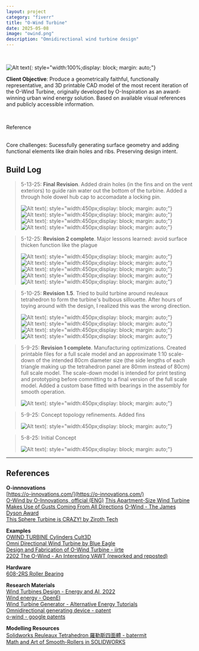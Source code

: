 ```yaml
---
layout: project
category: "fiverr"
title: "O-Wind Turbine"
date: 2025-05-08
image: "owind.png"
description: "Omnidirectional wind turbine design"
---
```


<br>

![Alt text](/assets/media/owind_media/owind-FINAL.png){: 
style="width:100%;display: block; margin: auto;"}

**Client Objective**: Produce a geometrically faithful, functionally representative, and 3D printable CAD model of the most recent iteration of the O-Wind Turbine, originally developed by O-Inspiration as an award-winning urban wind energy solution. Based on available visual references and publicly accessible information. 

<br>

Reference
<div id="owind"></div>
<script>
  const owind= [
    { src: "/assets/media/owind_media/owindA.png", caption: "Latest iteration o-wind turbine by o-inspiration", title: "O-wind turbine" },
    { src: "/assets/media/owind_media/owindB.png", caption: "Previous iteration of the design", title: "O-wind turbine" },
  ];
  new Slideshow(owind, 'owind');
</script>

<br>
Core challenges: Sucessfully generating surface geometry and adding functional elements like drain holes and ribs. Preserving design intent. 

## Build Log 
> 5-13-25: **Final Revision**. Added drain holes (in the fins and on the vent exteriors) to guide rain water out the bottom of the turbine. Added a through hole dowel hub cap to accomadate a locking pin.
>
> ![Alt text](/assets/media/owind_media/build-log/owind2_5-13-25.png){: 
style="width:450px;display: block; margin: auto;"}
> ![Alt text](/assets/media/owind_media/build-log/owind_5-13-25.png){: 
style="width:450px;display: block; margin: auto;"}
> ![Alt text](/assets/media/owind_media/build-log/panel_v3.png){: 
style="width:450px;display: block; margin: auto;"}
> ![Alt text](/assets/media/owind_media/build-log/panelR_v3.png){: 
style="width:450px;display: block; margin: auto;"}

> 5-12-25: **Revision 2 complete**. Major lessons learned: avoid surface thicken function like the plague
>
> ![Alt text](/assets/media/owind_media/build-log/owindv2-2_5-12-25.png){: 
style="width:450px;display: block; margin: auto;"}
> ![Alt text](/assets/media/owind_media/build-log/owindv2-1_5-12-25.png){: 
style="width:450px;display: block; margin: auto;"}
> ![Alt text](/assets/media/owind_media/build-log/concept3_5-11-25.png){: 
style="width:450px;display: block; margin: auto;"}
> ![Alt text](/assets/media/owind_media/build-log/panel.png){: 
style="width:450px;display: block; margin: auto;"}
> ![Alt text](/assets/media/owind_media/build-log/panel_R.png){: 
style="width:450px;display: block; margin: auto;"}


> 5-10-25: **Revision 1.5**. Tried to build turbine around reuleaux tetrahedron to form the turbine's bulbous sillouette. After hours of toying around with the design, I realized this was the wrong direction. 
>
> ![Alt text](/assets/media/owind_media/build-log/reauleaux-fail_5-11-25.png){: 
style="width:450px;display: block; margin: auto;"}
> ![Alt text](/assets/media/owind_media/build-log/reuleaux3_5-11-25.png){: 
style="width:450px;display: block; margin: auto;"}
> ![Alt text](/assets/media/owind_media/build-log/reuleaux2_5-11-25.png){: 
style="width:450px;display: block; margin: auto;"}
> ![Alt text](/assets/media/owind_media/build-log/reuleaux_5-11-25.png){: 
style="width:450px;display: block; margin: auto;"}

> 5-9-25: **Revision 1 complete**. Manufacturing optimizations. Created printable files for a full scale model and an approximate 1:10 scale-down of the intended 80cm diameter size (the side lengths of each triangle making up the tetrahedron panel are 80mm instead of 80cm) full scale model. The scale-down model is intended for print testing and prototyping before committing to a final version of the full scale model. Added a custom base fitted with bearings in the assembly for smooth operation.
>
> ![Alt text](/assets/media/owind_media/build-log/concept0-2_5-9-25.png){: 
style="width:450px;display: block; margin: auto;"}

> 5-9-25: Concept topology refinements. Added fins
>
> ![Alt text](/assets/media/owind_media/build-log/concept0-1_5-9-25.png){: 
style="width:450px;display: block; margin: auto;"}


> 5-8-25: Initial Concept
>
> ![Alt text](/assets/media/owind_media/build-log/concept0_5-8-25.png){: 
style="width:450px;display: block; margin: auto;"}

---

## References

**O-innnovations**  
[https://o-innovations.com/](https://o-innovations.com/)  
[O-Wind by O-Innovations, official (ENG)](https://www.youtube.com/watch?v=EOEeob8wJ2c)
[This Apartment-Size Wind Turbine Makes Use of Gusts Coming From All Directions](https://www.smithsonianmag.com/innovation/o-wind-turbine-takes-top-dyson-award-180970825/#:~:text=principle%20could%20be%20used%20for,axis%20due%20to%20Bernoulli%E2%80%99s%20principle)
[O-Wind - The James Dyson Award](https://www.jamesdysonaward.org/en-US/2018/project/o-wind-turbine)  
[This Sphere Turbine is CRAZY! by Ziroth Tech](https://www.youtube.com/shorts/Vhng5EkwtDA)

**Examples**  
[OWIND TURBINE Cylinders Cult3D](https://cults3d.com/en/3d-model/tool/owind-turbine-cilindros)  
[Omni Directional Wind Turbine by Blue Eagle](https://grabcad.com/library/omni-directional-wind-turbine-1)  
[Design and Fabrication of O-Wind Turbine - ijrte](https://www.ijrte.org/wp-content/uploads/papers/v8i1/A3375058119.pdf)  
[2202 The O-Wind - An Interesting VAWT (reworked and reposted)](https://www.youtube.com/watch?v=UTHbfK_MBwo)

**Hardware**  
[608-2RS Roller Bearing](https://www.mcmaster.com/products/bearings/ball-bearings-1~/)  

**Research Materials**   
[Wind Turbines Design - Energy and AI, 2022](https://www.sciencedirect.com/topics/engineering/wind-turbines-design)  
[Wind energy - OpenEI](https://openei.org/wiki/Wind_energy)  
[Wind Turbine Generator - Alternative Energy Tutorials](https://www.alternative-energy-tutorials.com/wind-energy/wind-turbine-generator.html)  
[Omnidirectional generating device - patent](https://patents.google.com/patent/WO2045047685A1/en)  
[o-wind - google patents](https://patents.google.com/?q=(o-wind)&oq=o-wind)  

**Modelling Resources**  
[Solidworks Reuleaux Tetrahedron 羅勒斯四面體 - batermit](https://www.youtube.com/watch?v=l5_5c2-O1EI)  
[Math and Art of Smooth-Rollers in SOLIDWORKS](https://www.goengineer.com/blog/math-and-art-smooth-rollers-solidworks)  